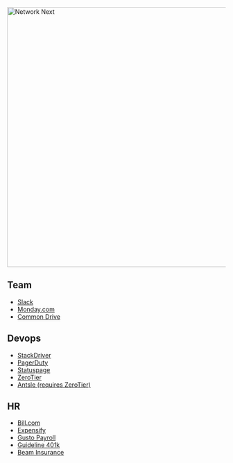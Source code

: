 <img src="https://static.wixstatic.com/media/799fd4_0512b6edaeea4017a35613b4c0e9fc0b~mv2.jpg/v1/fill/w_1200,h_140,al_c,q_80,usm_0.66_1.00_0.01/networknext_logo_colour_black_RGB_tightc.jpg" alt="Network Next" width="600"/>

<br>

## Team

- [Slack](https://network-next.slack.com)
- [Monday.com](https://network-next.monday.com)
- [Common Drive](https://drive.google.com/open?id=1BA-g2a0Jn1L0hcUNHvHHu4c36ewNJi_z)

## Devops

- [StackDriver](https://app.google.stackdriver.com/?project=network-next-v3-stackdriver-ws)
- [PagerDuty](https://networknext.pagerduty.com)
- [Statuspage](https://www.statuspage.io/)
- [ZeroTier](https://my.zerotier.com/login)
- [Antsle (requires ZeroTier)](http://antsle.networknext.com/)

## HR

- [Bill.com](https://bill.com)
- [Expensify](https://expensify.com)
- [Gusto Payroll](https://gusto.com)
- [Guideline 401k](https://guideline.com)
- [Beam Insurance](https://app.beam.dental)
